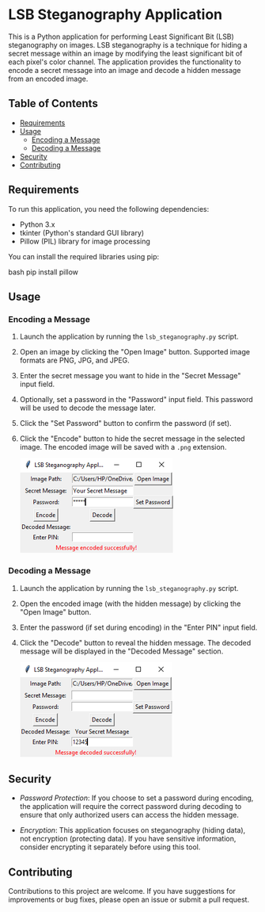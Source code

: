 # LSB Steganography Application

This is a Python application for performing Least Significant Bit (LSB) steganography on images. LSB steganography is a technique for hiding a secret message within an image by modifying the least significant bit of each pixel's color channel. The application provides the functionality to encode a secret message into an image and decode a hidden message from an encoded image.

## Table of Contents

- [Requirements](#requirements)
- [Usage](#usage)
  - [Encoding a Message](#encoding-a-message)
  - [Decoding a Message](#decoding-a-message)
- [Security](#security)
- [Contributing](#contributing)

## Requirements

To run this application, you need the following dependencies:

- Python 3.x
- tkinter (Python's standard GUI library)
- Pillow (PIL) library for image processing

You can install the required libraries using pip:

bash
pip install pillow


## Usage

### Encoding a Message

1. Launch the application by running the `lsb_steganography.py` script.

2. Open an image by clicking the "Open Image" button. Supported image formats are PNG, JPG, and JPEG.

3. Enter the secret message you want to hide in the "Secret Message" input field.

4. Optionally, set a password in the "Password" input field. This password will be used to decode the message later.

5. Click the "Set Password" button to confirm the password (if set).

6. Click the "Encode" button to hide the secret message in the selected image. The encoded image will be saved with a `.png` extension.

   ![Encoding](https://github.com/Mohamed-Ashik-S/Image-Steganography/raw/main/encoding_image.png)

### Decoding a Message

1. Launch the application by running the `lsb_steganography.py` script.

2. Open the encoded image (with the hidden message) by clicking the "Open Image" button.

3. Enter the password (if set during encoding) in the "Enter PIN" input field.

4. Click the "Decode" button to reveal the hidden message. The decoded message will be displayed in the "Decoded Message" section.

   ![Decoding](https://github.com/Mohamed-Ashik-S/Image-Steganography/raw/main/Decoding_image.png)

## Security

- *Password Protection*: If you choose to set a password during encoding, the application will require the correct password during decoding to ensure that only authorized users can access the hidden message.

- *Encryption*: This application focuses on steganography (hiding data), not encryption (protecting data). If you have sensitive information, consider encrypting it separately before using this tool.

## Contributing

Contributions to this project are welcome. If you have suggestions for improvements or bug fixes, please open an issue or submit a pull request.
